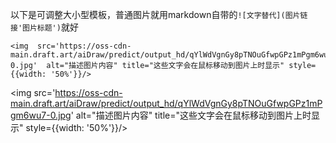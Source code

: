 以下是可调整大小型模板，普通图片就用markdown自带的`![文字替代](图片链接'图片标题')`就好

```
<img  src='https://oss-cdn-main.draft.art/aiDraw/predict/output_hd/qYlWdVgnGy8pTNOuGfwpGPz1mPgm6wu7-0.jpg'  alt="描述图片内容" title="这些文字会在鼠标移动到图片上时显示" style={{width: '50%'}}/>
```

<img  src='https://oss-cdn-main.draft.art/aiDraw/predict/output_hd/qYlWdVgnGy8pTNOuGfwpGPz1mPgm6wu7-0.jpg'  alt="描述图片内容" title="这些文字会在鼠标移动到图片上时显示" style={{width: '50%'}}/>
